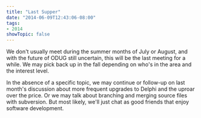 ```yaml
---
title: "Last Supper"
date: "2014-06-09T12:43:06-08:00"
tags:
- 2014
showTopic: false
---
```


We don't usually meet during the summer months of July or August, and with the future of ODUG still uncertain, this will be the last meeting for a while.  We may pick back up in the fall depending on who's in the area and the interest level.

In the absence of a specific topic, we may continue or follow-up on last month's discussion about more frequent upgrades to Delphi and the uproar over the price. Or we may talk about branching and merging source files with subversion. But most likely, we'll just chat as good friends that enjoy software development.
